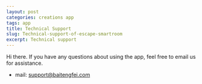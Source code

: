 ```yaml
---
layout: post
categories: creations app
tags: app
title: Technical Support
slug: Technical-support-of-escape-smartroom
excerpt: Technical support
---
```

Hi there. 
If you have any questions about using the app, feel free to email us for assistance.
- mail: support@baitengfei.com